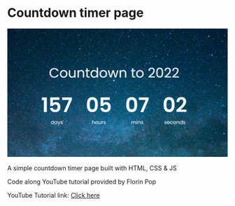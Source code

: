 # Countdown timer page
<img src="https://github.com/shunkang129/countdown-timer/blob/main/appImage.PNG">

<p>A simple countdown timer page built with HTML, CSS & JS </p>
<p>Code along YouTube tutorial provided by Florin Pop</p>
<p>YouTube Tutorial link: <a href="https://www.youtube.com/watch?v=dtKciwk_si4&t=1893s">Click here</a></p>

